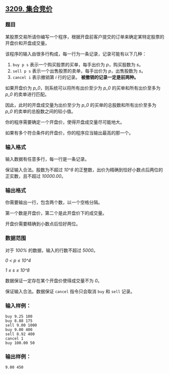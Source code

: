## [3209. 集合竞价](https://www.acwing.com/problem/content/3212/)

### 题目

某股票交易所请你编写一个程序，根据开盘前客户提交的订单来确定某特定股票的开盘价和开盘成交量。

该程序的输入由很多行构成，每一行为一条记录，记录可能有以下几种：

1. `buy p s` 表示一个购买股票的买单，每手出价为 *p*，购买股数为 *s*。
2. `sell p s` 表示一个出售股票的卖单，每手出价为 *p*，出售股数为 *s*。
3. `cancel i` 表示撤销第 *i* 行的记录。 **被撤销的记录一定是前两种。**

如果开盘价为 *p_0*，则系统可以将所有出价至少为 *p_0* 的买单和所有出价至多为 *p_0* 的卖单进行匹配。

因此，此时的开盘成交量为出价至少为 *p_0* 的买单的总股数和所有出价至多为 *p_0* 的卖单的总股数之间的较小值。

你的程序需要确定一个开盘价，使得开盘成交量尽可能地大。

如果有多个符合条件的开盘价，你的程序应当输出最高的那一个。

### 输入格式

输入数据有任意多行，每一行是一条记录。

保证输入合法。股数为不超过 *10^8* 的正整数，出价为精确到恰好小数点后两位的正实数，且不超过 *10000.00*。

### 输出格式

你需要输出一行，包含两个数，以一个空格分隔。

第一个数是开盘价，第二个是此开盘价下的成交量。

开盘价需要精确到小数点后恰好两位。

### 数据范围

对于 *100%* 的数据，输入的行数不超过 *5000*。

*0 < p ≤ 10^4*

*1 ≤ s ≤ 10^8*

数据保证一定存在某个开盘价使得成交量不为 *0*。

保证输入合法。数据保证 `cancel` 指令只会取消 `buy` 和 `sell` 记录。

### 输入样例：

```
buy 9.25 100
buy 8.88 175
sell 9.00 1000
buy 9.00 400
sell 8.92 400
cancel 1
buy 100.00 50
```

### 输出样例：

```
9.00 450
```
